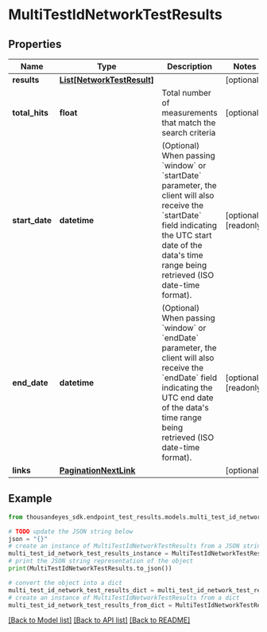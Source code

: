 # MultiTestIdNetworkTestResults


## Properties

Name | Type | Description | Notes
------------ | ------------- | ------------- | -------------
**results** | [**List[NetworkTestResult]**](NetworkTestResult.md) |  | [optional] 
**total_hits** | **float** | Total number of measurements that match the search criteria | [optional] 
**start_date** | **datetime** | (Optional) When passing &#x60;window&#x60; or &#x60;startDate&#x60; parameter,  the client will also receive the &#x60;startDate&#x60; field indicating the UTC start date of the data&#39;s time range being retrieved  (ISO date-time format). | [optional] [readonly] 
**end_date** | **datetime** | (Optional) When passing &#x60;window&#x60; or &#x60;endDate&#x60; parameter,  the client will also receive the &#x60;endDate&#x60; field indicating the UTC end date of the data&#39;s time range being retrieved  (ISO date-time format). | [optional] [readonly] 
**links** | [**PaginationNextLink**](PaginationNextLink.md) |  | [optional] 

## Example

```python
from thousandeyes_sdk.endpoint_test_results.models.multi_test_id_network_test_results import MultiTestIdNetworkTestResults

# TODO update the JSON string below
json = "{}"
# create an instance of MultiTestIdNetworkTestResults from a JSON string
multi_test_id_network_test_results_instance = MultiTestIdNetworkTestResults.from_json(json)
# print the JSON string representation of the object
print(MultiTestIdNetworkTestResults.to_json())

# convert the object into a dict
multi_test_id_network_test_results_dict = multi_test_id_network_test_results_instance.to_dict()
# create an instance of MultiTestIdNetworkTestResults from a dict
multi_test_id_network_test_results_from_dict = MultiTestIdNetworkTestResults.from_dict(multi_test_id_network_test_results_dict)
```
[[Back to Model list]](../README.md#documentation-for-models) [[Back to API list]](../README.md#documentation-for-api-endpoints) [[Back to README]](../README.md)


